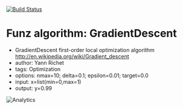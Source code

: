 [![Build Status](https://travis-ci.org/Funz/algorithm-GradientDescent.png)](https://travis-ci.org/Funz/algorithm-GradientDescent)

# Funz algorithm: GradientDescent

* GradientDescent first-order local optimization algorithm<br/>http://en.wikipedia.org/wiki/Gradient_descent
* author: Yann Richet
* tags: Optimization
* options: nmax=10; delta=0.1; epsilon=0.01; target=0.0
* input: x=list(min=0,max=1)
* output: y=0.99



![Analytics](https://ga-beacon.appspot.com/UA-109580-20/algorithm-GradientDescent)
